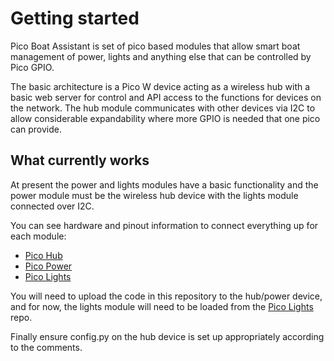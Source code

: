 # Getting started
Pico Boat Assistant is set of pico based modules that allow smart boat management of power, lights and anything else that can be controlled by Pico GPIO.

The basic architecture is a Pico W device acting as a wireless hub with a basic web server for control and API access to the functions for devices on the network. The hub module communicates with other devices via I2C to allow considerable expandability where more GPIO is needed that one pico can provide.

## What currently works
At present the power and lights modules have a basic functionality and the power module must be the wireless hub device with the lights module connected over I2C.

You can see hardware and pinout information to connect everything up for each module:

 - [Pico Hub](modules/hub.md)
 - [Pico Power](modules/power.md)
 - [Pico Lights](modules/lights.md)

 You will need to upload the code in this repository to the hub/power device, and for now, the lights module will need to be loaded from the [Pico Lights](https://github.com/sjefferson99/Boatman-pico-lights) repo.

 Finally ensure config.py on the hub device is set up appropriately according to the comments.